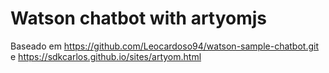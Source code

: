 # Watson chatbot with artyomjs

Baseado em https://github.com/Leocardoso94/watson-sample-chatbot.git e https://sdkcarlos.github.io/sites/artyom.html


